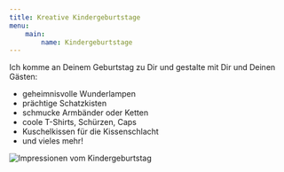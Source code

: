 ```yaml
---
title: Kreative Kindergeburtstage
menu:
    main:
        name: Kindergeburtstage
---
```


Ich komme an Deinem Geburtstag zu Dir
und gestalte mit Dir und Deinen Gästen:

- geheimnisvolle Wunderlampen
- prächtige Schatzkisten
- schmucke Armbänder oder Ketten
- coole T-Shirts, Schürzen, Caps
- Kuschelkissen für die Kissenschlacht
- und vieles mehr!

![Impressionen vom Kindergeburtstag](/bilder/kindergeburtstag.jpg)
